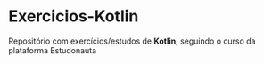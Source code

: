 # Exercicios-Kotlin
Repositório com exercícios/estudos de **Kotlin**, seguindo o curso da plataforma Estudonauta
